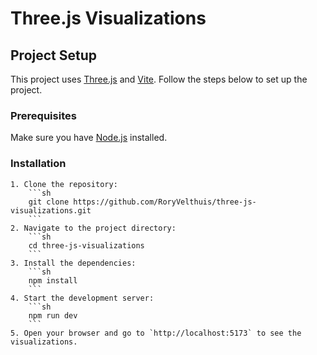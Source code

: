 # Three.js Visualizations

## Project Setup

This project uses [Three.js](https://threejs.org/) and [Vite](https://vitejs.dev/). Follow the steps below to set up the project.

### Prerequisites

Make sure you have [Node.js](https://nodejs.org/) installed.

### Installation

    1. Clone the repository:
        ```sh
        git clone https://github.com/RoryVelthuis/three-js-visualizations.git
        ```
    2. Navigate to the project directory:
        ```sh
        cd three-js-visualizations
        ```
    3. Install the dependencies:
        ```sh
        npm install
        ```
    4. Start the development server:
        ```sh
        npm run dev
        ```
    5. Open your browser and go to `http://localhost:5173` to see the visualizations.